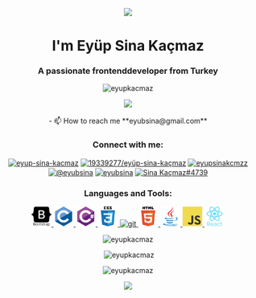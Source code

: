 <p align="center">
  <img src="https://capsule-render.vercel.app/api?type=waving&color=gradient&text=Hi!&height=100&section=header"/>
</p>
<h1 align="center">  I'm Eyüp Sina Kaçmaz</h1>
<h3 align="center">A passionate frontenddeveloper from Turkey</h3>

<p align="center"> <img src="https://komarev.com/ghpvc/?username=eyupkacmaz&label=Profile%20views&color=0e75b6&style=flat" alt="eyupkacmaz" /> </p>

<div align="center">   <img src="https://wakatime.com/badge/user/9551b20d-92af-4bfc-aa6f-e27938965fc9.svg"/>   </div>

 <p align="center"> - 📫 How to reach me **eyubsina@gmail.com**</p>

<h3 align="center">Connect with me:</h3>
<p align="center">
<a href="https://linkedin.com/in/eyup-sina-kacmaz" target="blank"><img align="center" src="https://raw.githubusercontent.com/rahuldkjain/github-profile-readme-generator/master/src/images/icons/Social/linked-in-alt.svg" alt="eyup-sina-kacmaz" height="30" width="40" /></a>
<a href="https://stackoverflow.com/users/19339277/eyüp-sina-kaçmaz" target="blank"><img align="center" src="https://raw.githubusercontent.com/rahuldkjain/github-profile-readme-generator/master/src/images/icons/Social/stack-overflow.svg" alt="19339277/eyüp-sina-kaçmaz" height="30" width="40" /></a>
<a href="https://instagram.com/eyupsinakcmzz" target="blank"><img align="center" src="https://raw.githubusercontent.com/rahuldkjain/github-profile-readme-generator/master/src/images/icons/Social/instagram.svg" alt="eyupsinakcmzz" height="30" width="40" /></a>
<a href="https://medium.com/@eyubsina" target="blank"><img align="center" src="https://raw.githubusercontent.com/rahuldkjain/github-profile-readme-generator/master/src/images/icons/Social/medium.svg" alt="@eyubsina" height="30" width="40" /></a>
<a href="https://www.hackerrank.com/eyubsina" target="blank"><img align="center" src="https://raw.githubusercontent.com/rahuldkjain/github-profile-readme-generator/master/src/images/icons/Social/hackerrank.svg" alt="eyubsina" height="30" width="40" /></a>
<a href="https://discord.gg/Sina Kaçmaz#4739" target="blank"><img align="center" src="https://raw.githubusercontent.com/rahuldkjain/github-profile-readme-generator/master/src/images/icons/Social/discord.svg" alt="Sina Kaçmaz#4739" height="30" width="40" /></a>
</p>

<h3 align="center">Languages and Tools:</h3>
<p align="center"> <a href="https://getbootstrap.com" target="_blank" rel="noreferrer"> <img src="https://raw.githubusercontent.com/devicons/devicon/master/icons/bootstrap/bootstrap-plain-wordmark.svg" alt="bootstrap" width="40" height="40"/> </a> <a href="https://www.cprogramming.com/" target="_blank" rel="noreferrer"> <img src="https://raw.githubusercontent.com/devicons/devicon/master/icons/c/c-original.svg" alt="c" width="40" height="40"/> </a> <a href="https://www.w3schools.com/cs/" target="_blank" rel="noreferrer"> <img src="https://raw.githubusercontent.com/devicons/devicon/master/icons/csharp/csharp-original.svg" alt="csharp" width="40" height="40"/> </a> <a href="https://www.w3schools.com/css/" target="_blank" rel="noreferrer"> <img src="https://raw.githubusercontent.com/devicons/devicon/master/icons/css3/css3-original-wordmark.svg" alt="css3" width="40" height="40"/> </a> <a href="https://git-scm.com/" target="_blank" rel="noreferrer"> <img src="https://www.vectorlogo.zone/logos/git-scm/git-scm-icon.svg" alt="git" width="40" height="40"/> </a> <a href="https://www.w3.org/html/" target="_blank" rel="noreferrer"> <img src="https://raw.githubusercontent.com/devicons/devicon/master/icons/html5/html5-original-wordmark.svg" alt="html5" width="40" height="40"/> </a> <a href="https://www.java.com" target="_blank" rel="noreferrer"> <img src="https://raw.githubusercontent.com/devicons/devicon/master/icons/java/java-original.svg" alt="java" width="40" height="40"/> </a> <a href="https://developer.mozilla.org/en-US/docs/Web/JavaScript" target="_blank" rel="noreferrer"> <img src="https://raw.githubusercontent.com/devicons/devicon/master/icons/javascript/javascript-original.svg" alt="javascript" width="40" height="40"/> </a> <a href="https://reactjs.org/" target="_blank" rel="noreferrer"> <img src="https://raw.githubusercontent.com/devicons/devicon/master/icons/react/react-original-wordmark.svg" alt="react" width="40" height="40"/> </a> </p>



<p align="center"><img  src="https://github-readme-stats.vercel.app/api/top-langs?username=eyupkacmaz&show_icons=true&locale=en&layout=compact&theme=tokyonight" alt="eyupkacmaz" /></p>

<p align="center" >&nbsp;<img src="https://github-readme-stats.vercel.app/api?username=eyupkacmaz&show_icons=true&locale=en&theme=tokyonight" alt="eyupkacmaz" /></p>

<p align="center"><img  src="https://github-readme-streak-stats.herokuapp.com/?user=eyupkacmaz&&theme=tokyonight" alt="eyupkacmaz" /></p>

<p align="center" width="100%">
  <img src="https://capsule-render.vercel.app/api?type=waving&color=gradient&height=100&section=footer"/>
</p>
